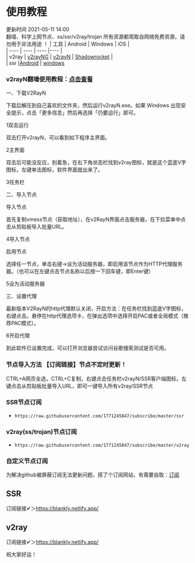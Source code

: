 # 使用教程
更新时间 2021-05-11 14:00  
翻墙、科学上网节点、ss/ssr/v2ray/trojan
所有资源都爬取自网络免费资源，请勿用于非法用途  ！
|  工具  | Android  | Windows  | iOS  |  
|  ----  | ----   | ----  |----  |  
| v2ray  | [v2rayNG](https://github.com/2dust/v2rayNG/releases/download/1.4.12/v2rayNG_1.4.12_arm64-v8a.apk) | [v2rayN](https://github.com/2dust/v2rayN/releases/download/3.27/v2rayN-Core.zip) | [Shadowrocket](https://1771245847.lanzous.com/iCSiXhkaxbg) |  
| ssr  |[Android](https://github.com/shadowsocksrr/shadowsocksr-android/releases/download/3.5.4/shadowsocksr-android-3.5.4.apk) | [windows](https://github.com/shadowsocksr-backup/shadowsocksr-csharp/releases/download/4.7.0/ShadowsocksR-4.7.0-win.7z)  
### v2rayN翻墙使用教程：[点击查看](https://github.com/freefq/tutorials)  
一、下载V2RayN

下载后解压到自己喜欢的文件夹，然后运行v2rayN.exe。如果 Windows 出现安全提示，点击「更多信息」然后再选择「仍要运行」即可。

1双击运行

双击打开v2rayN，可以看到如下程序主界面。

2主界面

双击后可能没反应，别着急，在右下角状态栏找到v2ray图标，就是这个蓝底V字图标，左键单击图标，软件界面就出来了。

3任务栏

二、导入节点

导入节点

首先复制vmess节点（获取地址），在v2RayN界面点击服务器，在下拉菜单中点击从剪贴板导入批量URL。

4导入节点

启用节点

选择任一节点，单击右键->设为活动服务器，即启用该节点作为HTTP代理服务器。（也可以在左键点击节点名称以后按一下回车键，即Enter键）

5设为活动服务器

三、设置代理

最新版本V2RayN的http代理默认关闭，开启方法：在任务栏找到蓝底V字图标，右键点击。悬停在http代理选项卡，在弹出选项中选择开启PAC或者全局模式（推荐PAC模式）。

6开启代理

到此软件已设置完成，可以打开浏览器尝试访问谷歌搜索测试是否可用。

### 节点导入方法  【订阅链接】节点不定时更新！
CTRL+A网页全选，CTRL+C复制，右键点击任务栏v2rayN/SSR客户端图标，左键点击从剪贴板批量导入URL，即可一键导入所有v2ray/SSR节点  
### SSR节点订阅  
- `https://raw.githubusercontent.com/1771245847/subscribe/master/ssr`  
### v2ray(ss/trojan)节点订阅  
- `https://raw.githubusercontent.com/1771245847/subscribe/master/v2ray`  
### 自定义节点订阅  
为解决github被屏蔽订阅无法更新问题，搭了个订阅网站，有需要自取：[订阅](https://blankly.netlify.app/)  
## SSR  
  订阅链接✔＞https://blankly.netlify.app/
## v2ray  
  订阅链接✔＞https://blankly.netlify.app/

祝大家好运！
